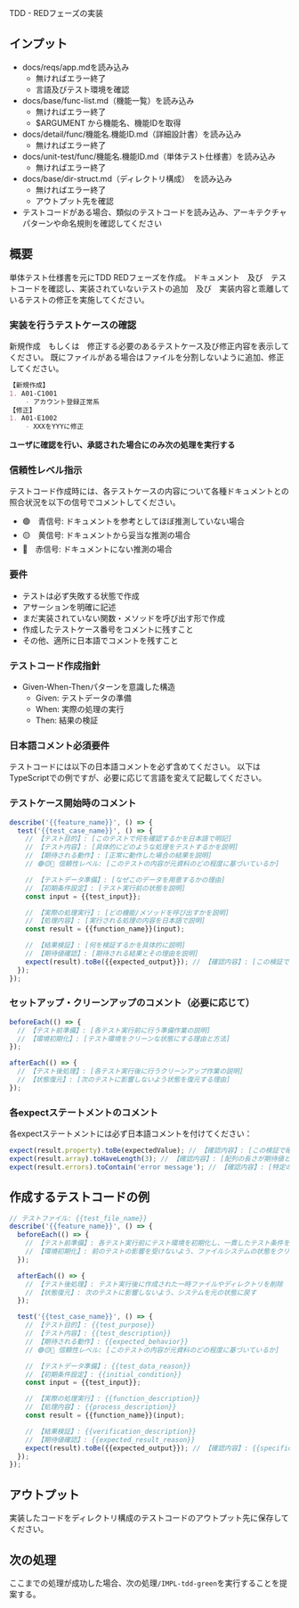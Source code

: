 TDD - REDフェーズの実装

## インプット
- docs/reqs/app.mdを読み込み
    - 無ければエラー終了
    - 言語及びテスト環境を確認
- docs/base/func-list.md（機能一覧）を読み込み
    - 無ければエラー終了
    - $ARGUMENT から機能名、機能IDを取得
- docs/detail/func/機能名.機能ID.md（詳細設計書）を読み込み
    - 無ければエラー終了
- docs/unit-test/func/機能名.機能ID.md（単体テスト仕様書）を読み込み
    - 無ければエラー終了
- docs/base/dir-struct.md（ディレクトリ構成）　を読み込み
    - 無ければエラー終了
    - アウトプット先を確認
- テストコードがある場合、類似のテストコードを読み込み、アーキテクチャパターンや命名規則を確認してください

## 概要
単体テスト仕様書を元にTDD REDフェーズを作成。
ドキュメント　及び　テストコードを確認し、実装されていないテストの追加　及び　実装内容と乖離しているテストの修正を実施してください。

### 実装を行うテストケースの確認
新規作成　もしくは　修正する必要のあるテストケース及び修正内容を表示してください。
既にファイルがある場合はファイルを分割しないように追加、修正してください。

```markdown
【新規作成】
1. A01-C1001
    - アカウント登録正常系
【修正】
1. A01-E1002
    - XXXをYYYに修正
```
**ユーザに確認を行い、承認された場合にのみ次の処理を実行する**

### 信頼性レベル指示
テストコード作成時には、各テストケースの内容について各種ドキュメントとの照合状況を以下の信号でコメントしてください。
- 🟢　青信号: ドキュメントを参考としてほぼ推測していない場合
- 🟡　黄信号: ドキュメントから妥当な推測の場合
- 🔴　赤信号: ドキュメントにない推測の場合

### 要件
- テストは必ず失敗する状態で作成
- アサーションを明確に記述
- まだ実装されていない関数・メソッドを呼び出す形で作成
- 作成したテストケース番号をコメントに残すこと
- その他、適所に日本語でコメントを残すこと

### テストコード作成指針
- Given-When-Thenパターンを意識した構造
    - Given: テストデータの準備
    - When: 実際の処理の実行
    - Then: 結果の検証

### 日本語コメント必須要件
テストコードには以下の日本語コメントを必ず含めてください。
以下はTypeScriptでの例ですが、必要に応じて言語を変えて記載してください。

### テストケース開始時のコメント
```javascript
describe('{{feature_name}}', () => {
  test('{{test_case_name}}', () => {
    // 【テスト目的】: [このテストで何を確認するかを日本語で明記]
    // 【テスト内容】: [具体的にどのような処理をテストするかを説明]
    // 【期待される動作】: [正常に動作した場合の結果を説明]
    // 🟢🟡🔴 信頼性レベル: [このテストの内容が元資料のどの程度に基づいているか]

    // 【テストデータ準備】: [なぜこのデータを用意するかの理由]
    // 【初期条件設定】: [テスト実行前の状態を説明]
    const input = {{test_input}};

    // 【実際の処理実行】: [どの機能/メソッドを呼び出すかを説明]
    // 【処理内容】: [実行される処理の内容を日本語で説明]
    const result = {{function_name}}(input);

    // 【結果検証】: [何を検証するかを具体的に説明]
    // 【期待値確認】: [期待される結果とその理由を説明]
    expect(result).toBe({{expected_output}}); // 【確認内容】: [この検証で確認している具体的な項目] 🟢🟡🔴
  });
});
```

### セットアップ・クリーンアップのコメント（必要に応じて）
```javascript
beforeEach(() => {
  // 【テスト前準備】: [各テスト実行前に行う準備作業の説明]
  // 【環境初期化】: [テスト環境をクリーンな状態にする理由と方法]
});

afterEach(() => {
  // 【テスト後処理】: [各テスト実行後に行うクリーンアップ作業の説明]
  // 【状態復元】: [次のテストに影響しないよう状態を復元する理由]
});
```

### 各expectステートメントのコメント
各expectステートメントには必ず日本語コメントを付けてください：

```javascript
expect(result.property).toBe(expectedValue); // 【確認内容】: [この検証で確認している具体的な項目と理由]
expect(result.array).toHaveLength(3); // 【確認内容】: [配列の長さが期待値と一致することを確認する理由]
expect(result.errors).toContain('error message'); // 【確認内容】: [特定のエラーメッセージが含まれることを確認する理由]
```

## 作成するテストコードの例

```javascript
// テストファイル: {{test_file_name}}
describe('{{feature_name}}', () => {
  beforeEach(() => {
    // 【テスト前準備】: 各テスト実行前にテスト環境を初期化し、一貫したテスト条件を保証
    // 【環境初期化】: 前のテストの影響を受けないよう、ファイルシステムの状態をクリーンにリセット
  });

  afterEach(() => {
    // 【テスト後処理】: テスト実行後に作成された一時ファイルやディレクトリを削除
    // 【状態復元】: 次のテストに影響しないよう、システムを元の状態に戻す
  });

  test('{{test_case_name}}', () => {
    // 【テスト目的】: {{test_purpose}}
    // 【テスト内容】: {{test_description}}
    // 【期待される動作】: {{expected_behavior}}
    // 🟢🟡🔴 信頼性レベル: [このテストの内容が元資料のどの程度に基づいているか]

    // 【テストデータ準備】: {{test_data_reason}}
    // 【初期条件設定】: {{initial_condition}}
    const input = {{test_input}};

    // 【実際の処理実行】: {{function_description}}
    // 【処理内容】: {{process_description}}
    const result = {{function_name}}(input);

    // 【結果検証】: {{verification_description}}
    // 【期待値確認】: {{expected_result_reason}}
    expect(result).toBe({{expected_output}}); // 【確認内容】: {{specific_verification_point}}
  });
});
```

## アウトプット
実装したコードをディレクトリ構成のテストコードのアウトプット先に保存してください。

## 次の処理
ここまでの処理が成功した場合、次の処理`/IMPL-tdd-green`を実行することを提案する。